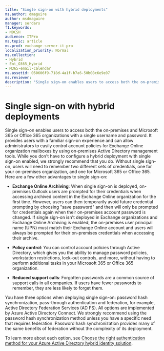```yaml
---
title: "Single sign-on with hybrid deployments"
ms.author: dmaguire
author: msdmaguire
manager: serdars
f1.keywords:
- NOCSH
audience: ITPro
ms.topic: article
ms.prod: exchange-server-it-pro
localization_priority: Normal
ms.collection:
- Hybrid
- Ent_O365_Hybrid
- M365-email-calendar
ms.assetid: 050606f9-718d-4a1f-b7a6-50b08c6e9e07
ms.reviewer: 
description: "Single sign-on enables users to access both the on-premises and Microsoft 365 or Office 365 organizations with a single username and password. It provides users with a familiar sign-on experience and can allow administrators to easily control account policies for Exchange Online organization mailboxes by using on-premises Active Directory management tools. While you don't have to configure a hybrid deployment with single sign-on enabled, we strongly recommend that you do. Without single sign-on, users will need to remember two different sets of credentials, one for your on-premises organization, and one for Microsoft 365 or Office 365. Here are a few other advantages to single sign-on:"
---
```


# Single sign-on with hybrid deployments

 Single sign-on enables users to access both the on-premises and Microsoft 365 or Office 365 organizations with a single username and password. It provides users with a familiar sign-on experience and can allow administrators to easily control account policies for Exchange Online organization mailboxes by using on-premises Active Directory management tools. While you don't have to configure a hybrid deployment with single sign-on enabled, we strongly recommend that you do. Without single sign-on, users will need to remember two different sets of credentials, one for your on-premises organization, and one for Microsoft 365 or Office 365. Here are a few other advantages to single sign-on:

- **Exchange Online Archiving**: When single sign-on is deployed, on-premises Outlook users are prompted for their credentials when accessing archived content in the Exchange Online organization for the first time. However, users can then temporarily avoid future credential prompting by choosing "save password" and then will only be prompted for credentials again when their on-premises account password is changed. If single sign-on isn't deployed in Exchange organizations and Exchange Online Archiving is enabled, the on-premises user principal name (UPN) must match their Exchange Online account and users will always be prompted for their on-premises credentials when accessing their archive.

- **Policy control**: You can control account policies through Active Directory, which gives you the ability to manage password policies, workstation restrictions, lock-out controls, and more, without having to perform additional tasks in your Microsoft 365 or Office 365 organization.

- **Reduced support calls**: Forgotten passwords are a common source of support calls in all companies. If users have fewer passwords to remember, they are less likely to forget them.

You have three options when deploying single sign-on: password hash synchronization, pass-through authentication and federation, for example, Active Directory Federation Services (AD FS). All options are implemented by Azure Active Directory Connect. We strongly recommend using the password hash synchronization method unless you have a specific need that requires federation. Password hash synchronization provides many of the same benefits of federation without the complexity of its deployment.

To learn more about each option, see [Choose the right authentication method for your Azure Active Directory hybrid identity solution](https://docs.microsoft.com/azure/active-directory/hybrid/choose-ad-authn).
